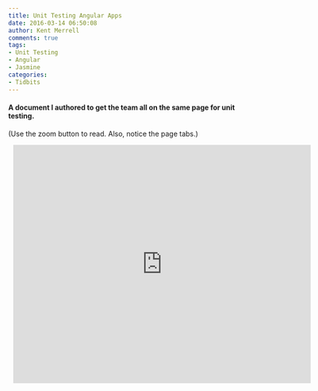 ```yaml
---
title: Unit Testing Angular Apps
date: 2016-03-14 06:50:08
author: Kent Merrell
comments: true
tags: 
- Unit Testing
- Angular
- Jasmine
categories: 
- Tidbits
---
```


#### A document I authored to get the team all on the same page for unit testing.
(Use the zoom button to read. Also, notice the page tabs.)
<!-- more -->
<div style="width: 600px; height: 480px; margin: 10px; position: relative;"><iframe allowfullscreen frameborder="0" style="width:600px; height:480px" src="https://www.lucidchart.com/documents/embeddedchart/2100a7d6-f5f4-4c70-8c93-2f66d3d966a7" id="oYs4GHa77.SA"></iframe></div>